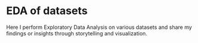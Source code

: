 # EDA of datasets
Here I perform Exploratory Data Analysis on various datasets and share my findings or insights through storytelling and visualization.
